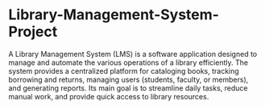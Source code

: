 # Library-Management-System-Project

A Library Management System (LMS) is a software application designed to manage and automate the various operations of a library efficiently. The system provides a centralized platform for cataloging books, tracking borrowing and returns, managing users (students, faculty, or members), and generating reports. Its main goal is to streamline daily tasks, reduce manual work, and provide quick access to library resources.
